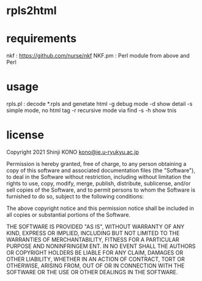 # rpls2html

# requirements
   nkf : https://github.com/nurse/nkf
   NKF.pm : Perl module from above
and
   Perl

# usage

rpls.pl : decode *.rpls and genetate html
   -g  debug mode
   -d  show detail
   -s  simple mode, no html tag
   -r  recursive mode via find -s
   -h  show tnis

# license

Copyright 2021 Shinji KONO kono@ie.u-ryukyu.ac.jp

Permission is hereby granted, free of charge, to any person
obtaining a copy of this software and associated documentation
files (the "Software"), to deal in the Software without restriction,
including without limitation the rights to use, copy, modify,
merge, publish, distribute, sublicense, and/or sell copies 
of the Software, and to permit persons to whom the Software
is furnished to do so, subject to the following conditions:

The above copyright notice and this permission notice shall be included in all copies or substantial portions of the Software.

THE SOFTWARE IS PROVIDED "AS IS", WITHOUT WARRANTY OF ANY KIND,
EXPRESS OR IMPLIED, INCLUDING BUT NOT LIMITED TO THE WARRANTIES
OF MERCHANTABILITY, FITNESS FOR A PARTICULAR PURPOSE AND NONINFRINGEM
ENT. IN NO EVENT SHALL THE AUTHORS OR COPYRIGHT HOLDERS BE 
LIABLE FOR ANY CLAIM, DAMAGES OR OTHER LIABILITY, WHETHER IN
AN ACTION OF CONTRACT, TORT OR OTHERWISE, ARISING FROM, OUT
OF OR IN CONNECTION WITH THE SOFTWARE OR THE USE OR OTHER DEALINGS
IN THE SOFTWARE. 
